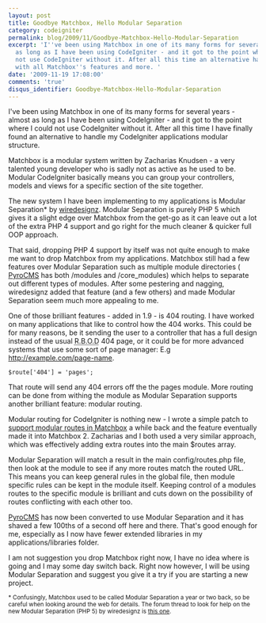 ```yaml
---
layout: post
title: Goodbye Matchbox, Hello Modular Separation
category: codeigniter
permalink: blog/2009/11/Goodbye-Matchbox-Hello-Modular-Separation
excerpt: 'I''ve been using Matchbox in one of its many forms for several years - almost
  as long as I have been using CodeIgniter - and it got to the point where I could
  not use CodeIgniter without it. After all this time an alternative has come along
  with all Matchbox''s features and more. '
date: '2009-11-19 17:08:00'
comments: 'true'
disqus_identifier: Goodbye-Matchbox-Hello-Modular-Separation
---
```


I've been using Matchbox in one of its many forms for several years - almost as long as I have been using CodeIgniter - and it got to the point where I could not use CodeIgniter without it. After all this time I have finally found an alternative to handle my CodeIgniter applications modular structure.

Matchbox is a modular system written by Zacharias Knudsen - a very talented young developer who is sadly not as active as he used to be. Modular CodeIgniter basically means you can group your controllers, models and views for a specific section of the site together.

The new system I have been implementing to my applications is Modular Separation\* by [wiredesignz](http://codeigniter.com/forums/member/45875/ "CodeIgniter user profile for wiredesignz"). Modular Separation is purely PHP 5 which gives it a slight edge over Matchbox from the get-go as it can leave out a lot of the extra PHP 4 support and go right for the much cleaner & quicker full OOP approach.

That said, dropping PHP 4 support by itself was not quite enough to make me want to drop Matchbox from my applications. Matchbox still had a few features over Modular Separation such as multiple module directories ( [PyroCMS](http://pyrocms.com/) has both /modules and /core\_modules) which helps to separate out different types of modules. After some pestering and nagging, wiredesignz added that feature (and a few others) and made Modular Separation seem much more appealing to me.

One of those brilliant features - added in 1.9 - is 404 routing. I have worked on many applications that like to control how the 404 works. This could be for many reasons, be it sending the user to a controller that has a full design instead of the usual <acronym title="Red Box of Doom">R.B.O.D</acronym> 404 page, or it could be for more advanced systems that use some sort of page manager: E.g http://example.com/page-name.

`$route['404'] = 'pages';`

That route will send any 404 errors off the the pages module. More routing can be done from withing the module as Modular Separation supports another brilliant feature: modular routing.

Modular routing for CodeIgniter is nothing new - I wrote a simple patch to [support modular routes in Matchbox](/blog/2008/06/Matchbox-with-modular-routes-in-CodeIgniter) a while back and the feature eventually made it into Matchbox 2. Zacharias and I both used a very similar approach, which was effectively adding extra routes into the main $routes array.

Modular Separation will match a result in the main config/routes.php file, then look at the module to see if any more routes match the routed URL. This means you can keep general rules in the global file, then module specific rules can be kept in the module itself. Keeping control of a modules routes to the specific module is brilliant and cuts down on the possibility of routes conflicting with each other too.

[PyroCMS](http://pyrocms.com/) has now been converted to use Modular Separation and it has shaved a few 100ths of a second off here and there. That's good enough for me, especially as I now have fewer extended libraries in my applications/libraries folder.

I am not suggestion you drop Matchbox right now, I have no idea where is going and I may some day switch back. Right now however, I will be using Modular Separation and suggest you give it a try if you are starting a new project.

<small>* Confusingly, Matchbox used to be called Modular Separation a year or two back, so be careful when looking around the web for details. The forum thread to look for help on the new Modular Separation (PHP 5) by wiredesignz is <a href="http://codeigniter.com/forums/viewthread/121820/">this one</a>.</small>

